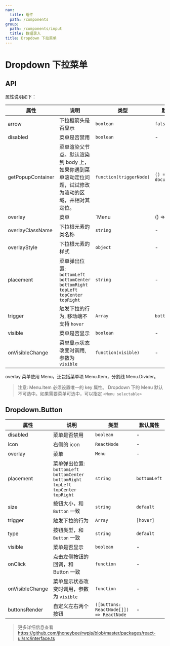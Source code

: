 ```yaml
---
nav:
  title: 组件
  path: /components
group:
  path: /components/input
  title: 数据录入
title: Dropdown 下拉菜单
---
```


# Dropdown 下拉菜单



## API

属性说明如下：

|属性        |说明	       |类型	  |默认属性
|-----      |------       |-----     |-----    
|arrow      |下拉框箭头是否显示|`boolean`|`false`	
|disabled   |菜单是否禁用|`boolean`|	-
|getPopupContainer|菜单渲染父节点。默认渲染到 body 上，如果你遇到菜单滚动定位问题，试试修改为滚动的区域，并相对其定位。|`function(triggerNode)`|`() => document.body`
|overlay|菜单|	`Menu | () => Menu`|	-
|overlayClassName|下拉根元素的类名称|`string`| 	-
|overlayStyle|下拉根元素的样式|`object`| -
|placement|菜单弹出位置: `bottomLeft` `bottomCenter` `bottomRight` `topLeft` `topCenter` `topRight`|`string`|	-
|trigger|触发下拉的行为, 移动端不支持 `hover`|	`Array`|`bottomLeft` | [`hover`]
|visible|菜单是否显示|`boolean`|-
|onVisibleChange|	菜单显示状态改变时调用,参数为 `visible`|`function(visible)`|-

overlay 菜单使用 Menu，还包括菜单项 Menu.Item，分割线 Menu.Divider。

> 注意: Menu.Item 必须设置唯一的 key 属性。
> Dropdown 下的 Menu 默认不可选中。如果需要菜单可选中，可以指定 `<Menu selectable>`


## Dropdown.Button

|属性        |说明	       |类型	  |默认属性
|-----      |------       |-----     |-----   
|disabled   |菜单是否禁用  |`boolean` |-
|icon       |右侧的 icon   |`ReactNode`|-
|overlay    |菜单          |`Menu`|-
|placement  |菜单弹出位置: `bottomLeft` `bottomCenter` `bottomRight` `topLeft` `topCenter` `topRight`|`string`|`bottomLeft`
|size       |按钮大小，和 `Button` 一致|`string`|`default`
|trigger    |触发下拉的行为|	`Array`|`[hover]`
|type       |按钮类型，和 `Button` 一致|`string`|`default`
|visible    |菜单是否显示|`boolean`| -
|onClick    |点击左侧按钮的回调，和 Button 一致|`function`| -
|onVisibleChange|菜单显示状态改变时调用，参数为 `visible`|`function`| -
|buttonsRender |自定义左右两个按钮| `([buttons: ReactNode[]]) => ReactNode`| -

> 更多详细信息查看 https://github.com/jhoneybee/rwpjs/blob/master/packages/react-ui/src/interface.ts